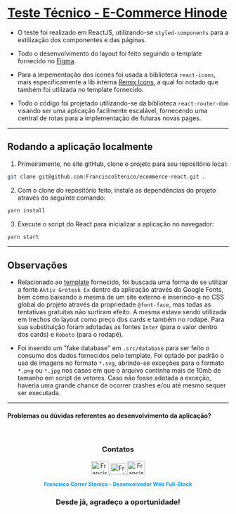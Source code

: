 # **[Teste Técnico - E-Commerce Hinode](https://wicomm-hinode-ecommerce.vercel.app/home)**

- O teste foi realizado em ReactJS, utilizando-se `styled-components` para a estilização dos componentes e das páginas.

- Todo o desenvolvimento do layout foi feito seguindo o template fornecido no [Figma](https://www.figma.com/file/Rj1lpa9K0SYpjBLKyFCAT5/Wicomm-Teste-Desenvolvedor-Front-End?node-id=1%3A34&t=dS1yxILRjunfC89k-0).

- Para a impementação dos ícones foi usada a biblioteca `react-icons`, mais especificamente a lib interna [Remix Icons](https://react-icons.github.io/react-icons/icons?name=ri), a qual foi notado que também foi utilizada no template fornecido.

- Todo o código foi projetado utilizando-se da biblioteca `react-router-dom` visando ser uma aplicação facilmente escalável, fornecendo uma central de rotas para a implementação de futuras novas pages.
___

## Rodando a aplicação localmente

1. Primeiramente, no site gitHub, clone o projeto para seu repositório local:
```bash
git clone git@github.com:FranciscoStenico/ecommerce-react.git .
```

2. Com o clone do repositório feito, instale as dependências do projeto através do seguinte comando:

```bash
yarn install
```

3. Execute o script do React para inicializar a aplicação no navegador:
```bash
yarn start
```

___

## Observações

- Relacionado ao [template](https://www.figma.com/file/Rj1lpa9K0SYpjBLKyFCAT5/Wicomm-Teste-Desenvolvedor-Front-End?node-id=1%3A34&t=dS1yxILRjunfC89k-0) fornecido, foi buscada uma forma de se utilizar a fonte `Aktiv Grotesk Ex` dentro da aplicação através do Google Fonts, bem como baixando a mesma de um site externo e inserindo-a no CSS global do projeto através da propriedade `@font-face`, mas todas as tentativas gratuitas não surtiram efeito. A mesma estava sendo utilizada em trechos do layout como preço dos cards e também no rodapé. Para sua substituição foram adotadas as fontes `Inter` (para o valor dentro dos cards) e `Roboto` (para o rodapé).

- Foi inserido um "fake database" em `.src/database` para ser feito o consumo dos dados fornecidos pelo template. Foi optado por padrão o uso de imagens no formato `*.svg`, abrindo-se exceções para o formato `*.png` ou `*.jpg` nos casos em que o arquivo continha mais de 10mb de tamanho em script de vetores. Caso não fosse adotada a exceção, haveria uma grande chance de ocorrer crashes e/ou até mesmo sequer ser executada.

___

#### **Problemas ou dúvidas referentes ao desenvolvimento da aplicação?**
<div style="text-align: center"><br>
	<h3 style="font-weight: 700">Contatos</h3>
    <a href="https://kenzieacademybrasil.slack.com/archives/D036X87KUCV">
        <img alt="Francisco-Slack" height="30" width="40" src="https://cdn.jsdelivr.net/gh/devicons/devicon/icons/slack/slack-original.svg" />
    </a>
    <a href="mailto:francisco.stenico@gmail.com">
        <img alt="Francisco-Gmail" height="25" width="35" src="https://upload.wikimedia.org/wikipedia/commons/thumb/7/7e/Gmail_icon_%282020%29.svg/512px-Gmail_icon_%282020%29.svg.png?20221017173631" />
    </a>
    <a href="https://www.linkedin.com/in/franciscostenico/">
        <img alt="Francisco-LinkedIn" height="30" width="40" src="https://cdn.jsdelivr.net/gh/devicons/devicon/icons/linkedin/linkedin-original.svg" />
    </a>
	<p style="font-size: .75rem; color: #0a9afa; font-weight: 700">Francisco Correr Stenico - Desenvolvedor Web Full-Stack</p>
    <h3 style="font-weight: 700">Desde já, agradeço a oportunidade!</h3>
</div>

